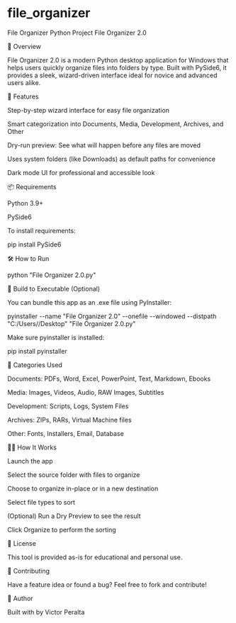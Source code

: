 # file_organizer
File Organizer Python Project 
File Organizer 2.0

🧩 Overview

File Organizer 2.0 is a modern Python desktop application for Windows that helps users quickly organize files into folders by type. Built with PySide6, it provides a sleek, wizard-driven interface ideal for novice and advanced users alike.

🚀 Features

Step-by-step wizard interface for easy file organization

Smart categorization into Documents, Media, Development, Archives, and Other

Dry-run preview: See what will happen before any files are moved

Uses system folders (like Downloads) as default paths for convenience

Dark mode UI for professional and accessible look

📦 Requirements

Python 3.9+

PySide6

To install requirements:

pip install PySide6

🛠️ How to Run

python "File Organizer 2.0.py"

🧱 Build to Executable (Optional)

You can bundle this app as an .exe file using PyInstaller:

pyinstaller --name "File Organizer 2.0" --onefile --windowed --distpath "C:/Users/<YourUsername>/Desktop" "File Organizer 2.0.py"

Make sure pyinstaller is installed:

pip install pyinstaller

📁 Categories Used

Documents: PDFs, Word, Excel, PowerPoint, Text, Markdown, Ebooks

Media: Images, Videos, Audio, RAW Images, Subtitles

Development: Scripts, Logs, System Files

Archives: ZIPs, RARs, Virtual Machine files

Other: Fonts, Installers, Email, Database

🙋‍♂️ How It Works

Launch the app

Select the source folder with files to organize

Choose to organize in-place or in a new destination

Select file types to sort

(Optional) Run a Dry Preview to see the result

Click Organize to perform the sorting

🔐 License

This tool is provided as-is for educational and personal use.

🤝 Contributing

Have a feature idea or found a bug? Feel free to fork and contribute!

🧠 Author

Built with by Victor Peralta 

